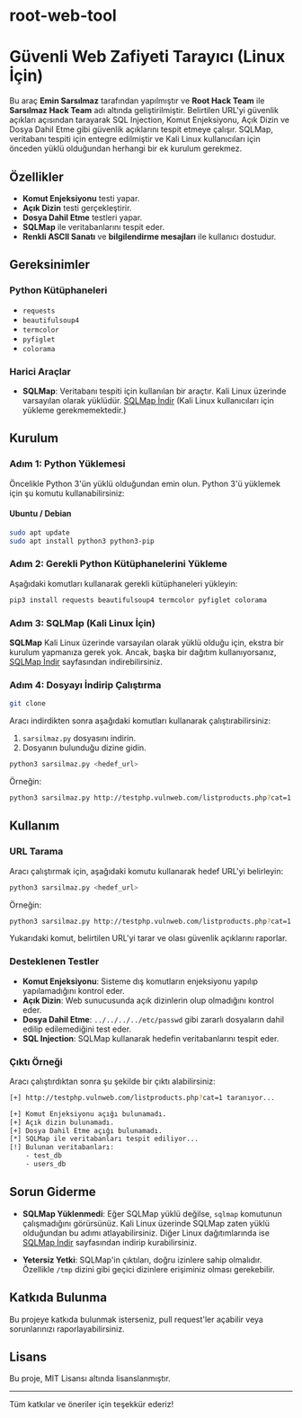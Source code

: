 # root-web-tool
# Güvenli Web Zafiyeti Tarayıcı (Linux İçin)

Bu araç **Emin Sarsılmaz** tarafından yapılmıştır ve **Root Hack Team** ile **Sarsılmaz Hack Team** adı altında geliştirilmiştir. Belirtilen URL'yi güvenlik açıkları açısından tarayarak SQL Injection, Komut Enjeksiyonu, Açık Dizin ve Dosya Dahil Etme gibi güvenlik açıklarını tespit etmeye çalışır. SQLMap, veritabanı tespiti için entegre edilmiştir ve Kali Linux kullanıcıları için önceden yüklü olduğundan herhangi bir ek kurulum gerekmez.

## Özellikler

- **Komut Enjeksiyonu** testi yapar.
- **Açık Dizin** testi gerçekleştirir.
- **Dosya Dahil Etme** testleri yapar.
- **SQLMap** ile veritabanlarını tespit eder.
- **Renkli ASCII Sanatı** ve **bilgilendirme mesajları** ile kullanıcı dostudur.

## Gereksinimler

### Python Kütüphaneleri

- `requests`
- `beautifulsoup4`
- `termcolor`
- `pyfiglet`
- `colorama`

### Harici Araçlar

- **SQLMap**: Veritabanı tespiti için kullanılan bir araçtır. Kali Linux üzerinde varsayılan olarak yüklüdür. [SQLMap İndir](https://github.com/sqlmapproject/sqlmap) (Kali Linux kullanıcıları için yükleme gerekmemektedir.)

## Kurulum

### Adım 1: Python Yüklemesi

Öncelikle Python 3'ün yüklü olduğundan emin olun. Python 3'ü yüklemek için şu komutu kullanabilirsiniz:

#### Ubuntu / Debian
```bash
sudo apt update
sudo apt install python3 python3-pip
```

### Adım 2: Gerekli Python Kütüphanelerini Yükleme

Aşağıdaki komutları kullanarak gerekli kütüphaneleri yükleyin:

```bash
pip3 install requests beautifulsoup4 termcolor pyfiglet colorama
```

### Adım 3: SQLMap (Kali Linux İçin)

**SQLMap** Kali Linux üzerinde varsayılan olarak yüklü olduğu için, ekstra bir kurulum yapmanıza gerek yok. Ancak, başka bir dağıtım kullanıyorsanız, [SQLMap İndir](https://github.com/sqlmapproject/sqlmap) sayfasından indirebilirsiniz.

### Adım 4: Dosyayı İndirip Çalıştırma
```bash
git clone 
```
Aracı indirdikten sonra aşağıdaki komutları kullanarak çalıştırabilirsiniz:

1. `sarsilmaz.py` dosyasını indirin.
2. Dosyanın bulunduğu dizine gidin.

```bash
python3 sarsilmaz.py <hedef_url>
```

Örneğin:

```bash
python3 sarsilmaz.py http://testphp.vulnweb.com/listproducts.php?cat=1
```

## Kullanım

### URL Tarama

Aracı çalıştırmak için, aşağıdaki komutu kullanarak hedef URL'yi belirleyin:

```bash
python3 sarsilmaz.py <hedef_url>
```

Örneğin:

```bash
python3 sarsilmaz.py http://testphp.vulnweb.com/listproducts.php?cat=1
```

Yukarıdaki komut, belirtilen URL'yi tarar ve olası güvenlik açıklarını raporlar.

### Desteklenen Testler

- **Komut Enjeksiyonu**: Sisteme dış komutların enjeksiyonu yapılıp yapılamadığını kontrol eder.
- **Açık Dizin**: Web sunucusunda açık dizinlerin olup olmadığını kontrol eder.
- **Dosya Dahil Etme**: `../../../../etc/passwd` gibi zararlı dosyaların dahil edilip edilemediğini test eder.
- **SQL Injection**: SQLMap kullanarak hedefin veritabanlarını tespit eder.

### Çıktı Örneği

Aracı çalıştırdıktan sonra şu şekilde bir çıktı alabilirsiniz:

```bash
[+] http://testphp.vulnweb.com/listproducts.php?cat=1 taranıyor...

[+] Komut Enjeksiyonu açığı bulunamadı.
[+] Açık dizin bulunamadı.
[+] Dosya Dahil Etme açığı bulunamadı.
[*] SQLMap ile veritabanları tespit ediliyor...
[!] Bulunan veritabanları:
    - test_db
    - users_db
```

## Sorun Giderme

- **SQLMap Yüklenmedi**: Eğer SQLMap yüklü değilse, `sqlmap` komutunun çalışmadığını görürsünüz. Kali Linux üzerinde SQLMap zaten yüklü olduğundan bu adımı atlayabilirsiniz. Diğer Linux dağıtımlarında ise [SQLMap İndir](https://github.com/sqlmapproject/sqlmap) sayfasından indirip kurabilirsiniz.

- **Yetersiz Yetki**: SQLMap'in çıktıları, doğru izinlere sahip olmalıdır. Özellikle `/tmp` dizini gibi geçici dizinlere erişiminiz olması gerekebilir.

## Katkıda Bulunma

Bu projeye katkıda bulunmak isterseniz, pull request'ler açabilir veya sorunlarınızı raporlayabilirsiniz.

## Lisans

Bu proje, MIT Lisansı altında lisanslanmıştır.

---

Tüm katkılar ve öneriler için teşekkür ederiz!

